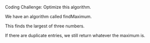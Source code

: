 Coding Challenge: Optimize this algorithm. 

We have an algorithm called findMaximum. 

This finds the largest of three numbers. 

If there are duplicate entries, we still return whatever the maximum is.